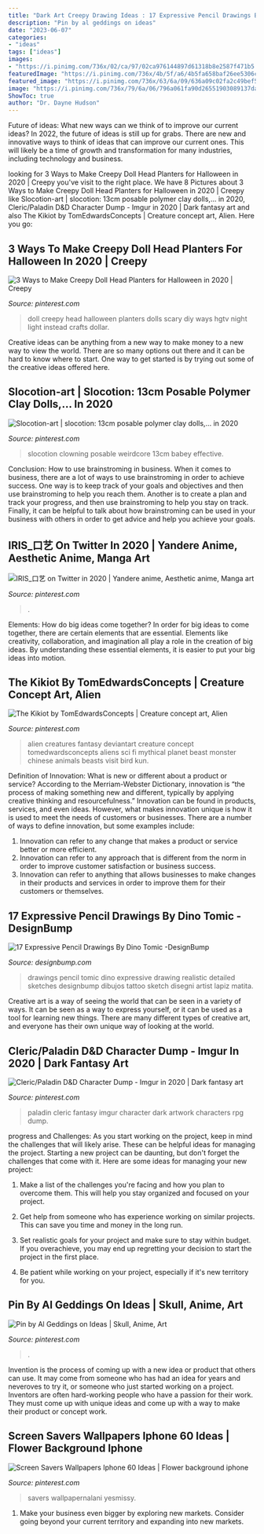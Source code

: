 ```yaml
---
title: "Dark Art Creepy Drawing Ideas : 17 Expressive Pencil Drawings By Dino Tomic -designbump"
description: "Pin by al geddings on ideas"
date: "2023-06-07"
categories:
- "ideas"
tags: ["ideas"]
images:
- "https://i.pinimg.com/736x/02/ca/97/02ca976144897d61318b8e2587f471b5.jpg"
featuredImage: "https://i.pinimg.com/736x/4b/5f/a6/4b5fa658baf26ee5306c36217ea6687c.jpg"
featured_image: "https://i.pinimg.com/736x/63/6a/09/636a09c02fa2c49bef5c80e9dd4a567e.jpg"
image: "https://i.pinimg.com/736x/79/6a/06/796a061fa90d26551903089137da6636.jpg"
ShowToc: true
author: "Dr. Dayne Hudson"
---
```



Future of ideas: What new ways can we think of to improve our current ideas?
In 2022, the future of ideas is still up for grabs. There are new and innovative ways to think of ideas that can improve our current ones. This will likely be a time of growth and transformation for many industries, including technology and business.

	

		
looking for 3 Ways to Make Creepy Doll Head Planters for Halloween in 2020 | Creepy you've visit to the right place. We have 8 Pictures about 3 Ways to Make Creepy Doll Head Planters for Halloween in 2020 | Creepy like Slocotion-art | slocotion: 13cm posable polymer clay dolls,... in 2020, Cleric/Paladin D&amp;D Character Dump - Imgur in 2020 | Dark fantasy art and also The Kikiot by TomEdwardsConcepts | Creature concept art, Alien. Here you go:
		
    
## 3 Ways To Make Creepy Doll Head Planters For Halloween In 2020 | Creepy

<img loading=lazy src="https://i.pinimg.com/736x/4b/5f/a6/4b5fa658baf26ee5306c36217ea6687c.jpg" onerror="this.onerror=null;this.src='https://tse1.mm.bing.net/th?id=OIP.8xNPmPtU12Gpk3-_QcF5DwHaLH&amp;pid=15.1';" alt="3 Ways to Make Creepy Doll Head Planters for Halloween in 2020 | Creepy">

_Source: pinterest.com_

>doll creepy head halloween planters dolls scary diy ways hgtv night light instead crafts dollar. 

	

Creative ideas can be anything from a new way to make money to a new way to view the world. There are so many options out there and it can be hard to know where to start. One way to get started is by trying out some of the creative ideas offered here.

    
## Slocotion-art | Slocotion: 13cm Posable Polymer Clay Dolls,... In 2020

<img loading=lazy src="https://i.pinimg.com/736x/79/6a/06/796a061fa90d26551903089137da6636.jpg" onerror="this.onerror=null;this.src='https://tse2.mm.bing.net/th?id=OIP.0V4psMXtLhjwUBnfwiZILwHaLN&amp;pid=15.1';" alt="Slocotion-art | slocotion: 13cm posable polymer clay dolls,... in 2020">

_Source: pinterest.com_

>slocotion clowning posable weirdcore 13cm babey effective. 

	

Conclusion: How to use brainstroming in business.
When it comes to business, there are a lot of ways to use brainstroming in order to achieve success. One way is to keep track of your goals and objectives and then use brainstroming to help you reach them. Another is to create a plan and track your progress, and then use brainstroming to help you stay on track. Finally, it can be helpful to talk about how brainstroming can be used in your business with others in order to get advice and help you achieve your goals.

    
## IRIS_口艺 On Twitter In 2020 | Yandere Anime, Aesthetic Anime, Manga Art

<img loading=lazy src="https://i.pinimg.com/736x/8e/f1/a7/8ef1a7f97b718feff33874da55c029ea.jpg" onerror="this.onerror=null;this.src='https://tse2.mm.bing.net/th?id=OIP._JdLFOukVDNddD3opn8uVgHaKe&amp;pid=15.1';" alt="IRIS_口艺 on Twitter in 2020 | Yandere anime, Aesthetic anime, Manga art">

_Source: pinterest.com_

>. 

	

Elements: How do big ideas come together?
In order for big ideas to come together, there are certain elements that are essential. Elements like creativity, collaboration, and imagination all play a role in the creation of big ideas. By understanding these essential elements, it is easier to put your big ideas into motion.

    
## The Kikiot By TomEdwardsConcepts | Creature Concept Art, Alien

<img loading=lazy src="https://i.pinimg.com/736x/45/15/ef/4515ef4250de5cadf4ce74e67dffd0f7.jpg" onerror="this.onerror=null;this.src='https://tse2.mm.bing.net/th?id=OIP.Y-zOr1DRoxW2G9oVJHyu5wHaKe&amp;pid=15.1';" alt="The Kikiot by TomEdwardsConcepts | Creature concept art, Alien">

_Source: pinterest.com_

>alien creatures fantasy deviantart creature concept tomedwardsconcepts aliens sci fi mythical planet beast monster chinese animals beasts visit bird kun. 

	

Definition of Innovation: What is new or different about a product or service?
According to the Merriam-Webster Dictionary, innovation is “the process of making something new and different, typically by applying creative thinking and resourcefulness.” Innovation can be found in products, services, and even ideas. However, what makes innovation unique is how it is used to meet the needs of customers or businesses. There are a number of ways to define innovation, but some examples include: 
1. Innovation can refer to any change that makes a product or service better or more efficient.
2. Innovation can refer to any approach that is different from the norm in order to improve customer satisfaction or business success.
3. Innovation can refer to anything that allows businesses to make changes in their products and services in order to improve them for their customers or themselves.

    
## 17 Expressive Pencil Drawings By Dino Tomic -DesignBump

<img loading=lazy src="https://designbump.com/wp-content/uploads/2014/09/atomiccircus-realistic-pencil-drawings-dino-tomic-14.jpg" onerror="this.onerror=null;this.src='https://tse4.mm.bing.net/th?id=OIP.eOEAldG-OrL-pCi3JneYTwHaHa&amp;pid=15.1';" alt="17 Expressive Pencil Drawings By Dino Tomic -DesignBump">

_Source: designbump.com_

>drawings pencil tomic dino expressive drawing realistic detailed sketches designbump dibujos tattoo sketch disegni artist lapiz matita. 

	

Creative art is a way of seeing the world that can be seen in a variety of ways. It can be seen as a way to express yourself, or it can be used as a tool for learning new things. There are many different types of creative art, and everyone has their own unique way of looking at the world.

    
## Cleric/Paladin D&amp;D Character Dump - Imgur In 2020 | Dark Fantasy Art

<img loading=lazy src="https://i.pinimg.com/736x/02/ca/97/02ca976144897d61318b8e2587f471b5.jpg" onerror="this.onerror=null;this.src='https://tse1.mm.bing.net/th?id=OIP.nMx91XVcQVIi-e26hrPpNwHaK9&amp;pid=15.1';" alt="Cleric/Paladin D&amp;D Character Dump - Imgur in 2020 | Dark fantasy art">

_Source: pinterest.com_

>paladin cleric fantasy imgur character dark artwork characters rpg dump. 

	

progress and Challenges: As you start working on the project, keep in mind the challenges that will likely arise. These can be helpful ideas for managing the project.
Starting a new project can be daunting, but don't forget the challenges that come with it. Here are some ideas for managing your new project:
1. Make a list of the challenges you're facing and how you plan to overcome them. This will help you stay organized and focused on your project.

2. Get help from someone who has experience working on similar projects. This can save you time and money in the long run.

3. Set realistic goals for your project and make sure to stay within budget. If you overachieve, you may end up regretting your decision to start the project in the first place.

4. Be patient while working on your project, especially if it's new territory for you.

    
## Pin By Al Geddings On Ideas | Skull, Anime, Art

<img loading=lazy src="https://i.pinimg.com/736x/63/6a/09/636a09c02fa2c49bef5c80e9dd4a567e.jpg" onerror="this.onerror=null;this.src='https://tse2.mm.bing.net/th?id=OIP.PZgFdnxnYKvUVb7GRYoJVQHaJ_&amp;pid=15.1';" alt="Pin by Al Geddings on Ideas | Skull, Anime, Art">

_Source: pinterest.com_

>. 

	

Invention is the process of coming up with a new idea or product that others can use. It may come from someone who has had an idea for years and neveroves to try it, or someone who just started working on a project. Inventors are often hard-working people who have a passion for their work. They must come up with unique ideas and come up with a way to make their product or concept work.

    
## Screen Savers Wallpapers Iphone 60 Ideas | Flower Background Iphone

<img loading=lazy src="https://i.pinimg.com/736x/c8/a8/3a/c8a83af1af3d1f67cde59ec6359aa929.jpg" onerror="this.onerror=null;this.src='https://tse3.mm.bing.net/th?id=OIP.YWEQ356TLcmG-1zwXoZljwAAAA&amp;pid=15.1';" alt="Screen Savers Wallpapers Iphone 60 Ideas | Flower background iphone">

_Source: pinterest.com_

>savers wallpapernalani yesmissy. 

	

1. Make your business even bigger by exploring new markets. Consider going beyond your current territory and expanding into new markets.


